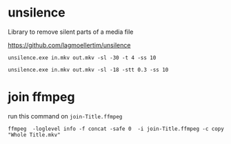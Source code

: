 # unsilence
Library to remove silent parts of a media file

https://github.com/lagmoellertim/unsilence

`unsilence.exe in.mkv out.mkv -sl -30 -t 4 -ss 10`

`unsilence.exe in.mkv out.mkv -sl -18 -stt 0.3 -ss 10`

# join ffmpeg
run this command on `join-Title.ffmpeg`

`ffmpeg  -loglevel info -f concat -safe 0  -i join-Title.ffmpeg -c copy   "Whole Title.mkv"`
